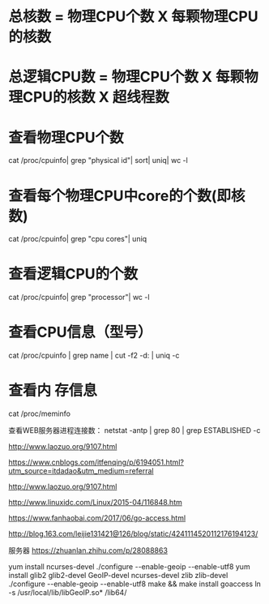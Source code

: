 
# 总核数 = 物理CPU个数 X 每颗物理CPU的核数 
# 总逻辑CPU数 = 物理CPU个数 X 每颗物理CPU的核数 X 超线程数

# 查看物理CPU个数
cat /proc/cpuinfo| grep "physical id"| sort| uniq| wc -l

# 查看每个物理CPU中core的个数(即核数)
cat /proc/cpuinfo| grep "cpu cores"| uniq

# 查看逻辑CPU的个数
cat /proc/cpuinfo| grep "processor"| wc -l

# 查看CPU信息（型号）
cat /proc/cpuinfo | grep name | cut -f2 -d: | uniq -c

# 查看内 存信息
 cat /proc/meminfo


查看WEB服务器进程连接数：
netstat -antp | grep 80 | grep ESTABLISHED -c

http://www.laozuo.org/9107.html

https://www.cnblogs.com/itfenqing/p/6194051.html?utm_source=itdadao&utm_medium=referral

http://www.laozuo.org/9107.html

http://www.linuxidc.com/Linux/2015-04/116848.htm

https://www.fanhaobai.com/2017/06/go-access.html

http://blog.163.com/leijie131421@126/blog/static/4241114520112176194123/


服务器
https://zhuanlan.zhihu.com/p/28088863


 yum install ncurses-devel
./configure --enable-geoip --enable-utf8
 yum install glib2 glib2-devel GeoIP-devel  ncurses-devel zlib zlib-devel
 ./configure --enable-geoip --enable-utf8
 make && make install
 goaccess
 ln -s /usr/local/lib/libGeoIP.so* /lib64/

